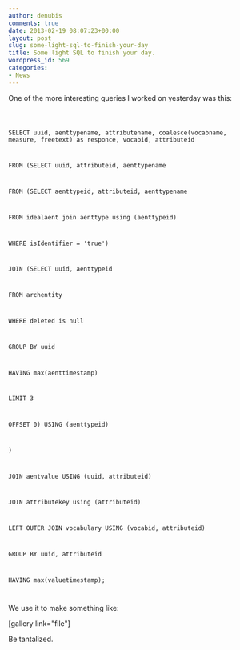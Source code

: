 ```yaml
---
author: denubis
comments: true
date: 2013-02-19 08:07:23+00:00
layout: post
slug: some-light-sql-to-finish-your-day
title: Some light SQL to finish your day.
wordpress_id: 569
categories:
- News
---
```


One of the more interesting queries I worked on yesterday was this:

<code class="language-sql">

SELECT uuid, aenttypename, attributename, coalesce(vocabname, measure, freetext) as responce, vocabid, attributeid

FROM (SELECT uuid, attributeid, aenttypename

FROM (SELECT aenttypeid, attributeid, aenttypename

FROM idealaent join aenttype using (aenttypeid)

WHERE isIdentifier = 'true')

JOIN (SELECT uuid, aenttypeid

FROM archentity

WHERE deleted is null

GROUP BY uuid

HAVING max(aenttimestamp)

LIMIT 3

OFFSET 0) USING (aenttypeid)

)

JOIN aentvalue USING (uuid, attributeid)

JOIN attributekey using (attributeid)

LEFT OUTER JOIN vocabulary USING (vocabid, attributeid)

GROUP BY uuid, attributeid

HAVING max(valuetimestamp);

</code>

We use it to make something like:

[gallery link="file"]

Be tantalized.
